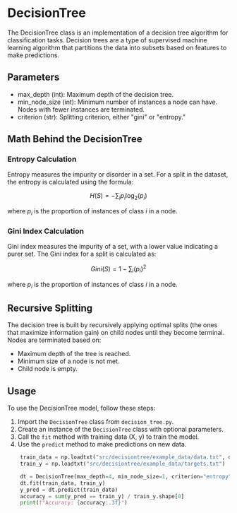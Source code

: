 # DecisionTree

The DecisionTree class is an implementation of a decision tree algorithm for classification tasks. Decision trees are a type of supervised machine learning algorithm that partitions the data into subsets based on features to make predictions.

## Parameters
- max_depth (int): Maximum depth of the decision tree.
- min_node_size (int): Minimum number of instances a node can have. Nodes with fewer instances are terminated.
- criterion (str): Splitting criterion, either "gini" or "entropy."

## Math Behind the DecisionTree

### Entropy Calculation

Entropy measures the impurity or disorder in a set. For a split in the dataset, the entropy is calculated using the formula:

$$ H(S) = -\sum_{i} p_i \log_2(p_i) $$

where $p_i$ is the proportion of instances of class $i$ in a node.

### Gini Index Calculation

Gini index measures the impurity of a set, with a lower value indicating a purer set. The Gini index for a split is calculated as:

$$ Gini(S) = 1 - \sum_{i} (p_i)^2 $$

where $p_i$ is the proportion of instances of class $i$ in a node.

## Recursive Splitting

The decision tree is built by recursively applying optimal splits (the ones that maximize information gain) on child nodes until they become terminal. Nodes are terminated based on:

- Maximum depth of the tree is reached.
- Minimum size of a node is not met.
- Child node is empty.


## Usage

To use the DecisionTree model, follow these steps:

1. Import the `DecisionTree` class from `decision_tree.py`.
2. Create an instance of the `DecisionTree` class with optional parameters.
3. Call the `fit` method with training data (X, y) to train the model.
4. Use the `predict` method to make predictions on new data.

```python
    train_data = np.loadtxt("src/decisiontree/example_data/data.txt", delimiter=",")
    train_y = np.loadtxt("src/decisiontree/example_data/targets.txt")

    dt = DecisionTree(max_depth=4, min_node_size=1, criterion="entropy") # gini or entropy
    dt.fit(train_data, train_y)
    y_pred = dt.predict(train_data)
    accuracy = sum(y_pred == train_y) / train_y.shape[0]
    print(f"Accuracy: {accuracy:.3f}")
